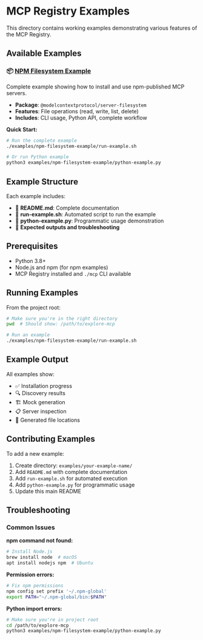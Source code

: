 # MCP Registry Examples

This directory contains working examples demonstrating various features of the MCP Registry.

## Available Examples

### 📦 [NPM Filesystem Example](./npm-filesystem-example/)
Complete example showing how to install and use npm-published MCP servers.

- **Package**: `@modelcontextprotocol/server-filesystem`
- **Features**: File operations (read, write, list, delete)
- **Includes**: CLI usage, Python API, complete workflow

**Quick Start:**
```bash
# Run the complete example
./examples/npm-filesystem-example/run-example.sh

# Or run Python example
python3 examples/npm-filesystem-example/python-example.py
```

## Example Structure

Each example includes:
- 📖 **README.md**: Complete documentation
- 🚀 **run-example.sh**: Automated script to run the example
- 🐍 **python-example.py**: Programmatic usage demonstration
- 📝 **Expected outputs and troubleshooting**

## Prerequisites

- Python 3.8+
- Node.js and npm (for npm examples)
- MCP Registry installed and `./mcp` CLI available

## Running Examples

From the project root:

```bash
# Make sure you're in the right directory
pwd  # Should show: /path/to/explore-mcp

# Run an example
./examples/npm-filesystem-example/run-example.sh
```

## Example Output

All examples show:
- ✅ Installation progress
- 🔍 Discovery results  
- 🏗️ Mock generation
- 📋 Server inspection
- 📁 Generated file locations

## Contributing Examples

To add a new example:

1. Create directory: `examples/your-example-name/`
2. Add `README.md` with complete documentation
3. Add `run-example.sh` for automated execution
4. Add `python-example.py` for programmatic usage
5. Update this main README

## Troubleshooting

### Common Issues

**npm command not found:**
```bash
# Install Node.js
brew install node  # macOS
apt install nodejs npm  # Ubuntu
```

**Permission errors:**
```bash
# Fix npm permissions
npm config set prefix '~/.npm-global'
export PATH="~/.npm-global/bin:$PATH"
```

**Python import errors:**
```bash
# Make sure you're in project root
cd /path/to/explore-mcp
python3 examples/npm-filesystem-example/python-example.py
```